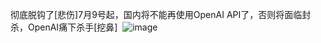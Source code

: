 彻底脱钩了[悲伤]7月9号起，国内将不能再使用OpenAI API了，否则将面临封杀，OpenAI痛下杀手[挖鼻] ​​​
![image](https://tu.8380660.xyz/file/3717d4b8d9c3b2aa33168.png)
